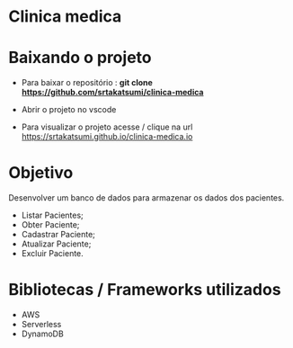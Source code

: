 # Clinica medica

# Baixando o projeto

- Para baixar o repositório : <b>git clone  <a href="https://github.com/srtakatsumi/clinica-medica">https://github.com/srtakatsumi/clinica-medica </a> </b> <br>
- Abrir o projeto no vscode <br>

- Para visualizar o projeto acesse / clique na url <a href="https://srtakatsumi.github.io/clinica-medica.io">https://srtakatsumi.github.io/clinica-medica.io</a>


# Objetivo 
Desenvolver um banco de dados para armazenar os dados dos pacientes.

- Listar Pacientes;
- Obter Paciente;
- Cadastrar Paciente;
- Atualizar Paciente;
- Excluir Paciente.


# Bibliotecas / Frameworks utilizados

- AWS
- Serverless
- DynamoDB

